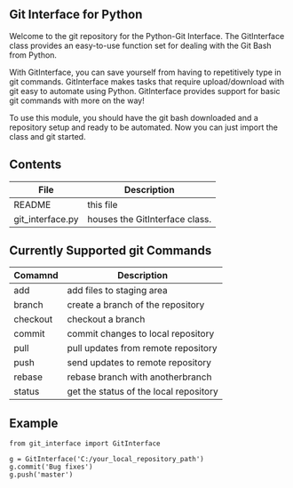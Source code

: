 ## Git Interface for Python
Welcome to the git repository for the Python-Git Interface. The GitInterface class provides an easy-to-use function set for dealing with the Git Bash from Python.


With GitInterface, you can save yourself from having to repetitively type in git commands. GitInterface makes tasks that require upload/download with git easy to automate using Python. GitInterface provides support for basic git commands with more on the way!

To use this module, you should have the git bash downloaded and a repository setup and ready to be automated. Now you can just import the class and git started.

## Contents
|File            |Description                   |
|---             |---                           |
|README          |this file                     |
|git_interface.py|houses the GitInterface class.|

## Currently Supported git Commands
|Comamnd         |Description                   |
|---             |---                           |
|add			 |add files to staging area	|
|branch			 |create a branch of the repository|
|checkout		 |checkout a branch|
|commit			 |commit changes to local repository|
|pull            |pull updates from remote repository|
|push            |send updates to remote repository |
|rebase			 |rebase branch with anotherbranch|
|status 		 |get the status of the local repository|

## Example
```
from git_interface import GitInterface

g = GitInterface('C:/your_local_repository_path')
g.commit('Bug fixes')
g.push('master')
```

